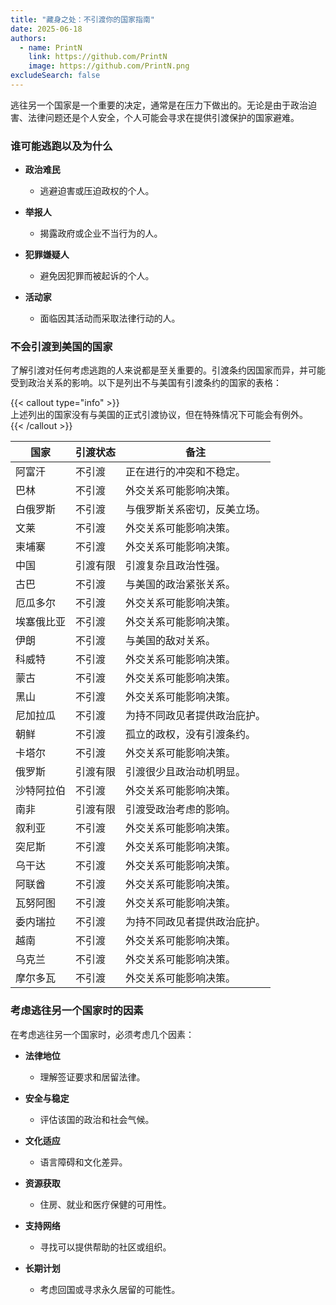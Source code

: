 ```yaml
---
title: "藏身之处：不引渡你的国家指南"
date: 2025-06-18
authors:
  - name: PrintN
    link: https://github.com/PrintN
    image: https://github.com/PrintN.png
excludeSearch: false
---
```

逃往另一个国家是一个重要的决定，通常是在压力下做出的。无论是由于政治迫害、法律问题还是个人安全，个人可能会寻求在提供引渡保护的国家避难。

### 谁可能逃跑以及为什么
- **政治难民**
  - 逃避迫害或压迫政权的个人。

- **举报人**
  - 揭露政府或企业不当行为的人。

- **犯罪嫌疑人**
  - 避免因犯罪而被起诉的个人。

- **活动家**
  - 面临因其活动而采取法律行动的人。

### 不会引渡到美国的国家
了解引渡对任何考虑逃跑的人来说都是至关重要的。引渡条约因国家而异，并可能受到政治关系的影响。以下是列出不与美国有引渡条约的国家的表格：

{{< callout type="info" >}}  
  上述列出的国家没有与美国的正式引渡协议，但在特殊情况下可能会有例外。  
{{< /callout >}}

| 国家              | 引渡状态           | 备注                                      |
|------------------|-------------------|--------------------------------------------|
| 阿富汗           | 不引渡            | 正在进行的冲突和不稳定。                  |
| 巴林             | 不引渡            | 外交关系可能影响决策。                    |
| 白俄罗斯         | 不引渡            | 与俄罗斯关系密切，反美立场。              |
| 文莱             | 不引渡            | 外交关系可能影响决策。                    |
| 柬埔寨           | 不引渡            | 外交关系可能影响决策。                    |
| 中国             | 引渡有限          | 引渡复杂且政治性强。                      |
| 古巴             | 不引渡            | 与美国的政治紧张关系。                    |
| 厄瓜多尔         | 不引渡            | 外交关系可能影响决策。                    |
| 埃塞俄比亚       | 不引渡            | 外交关系可能影响决策。                    |
| 伊朗             | 不引渡            | 与美国的敌对关系。                        |
| 科威特           | 不引渡            | 外交关系可能影响决策。                    |
| 蒙古             | 不引渡            | 外交关系可能影响决策。                    |
| 黑山             | 不引渡            | 外交关系可能影响决策。                    |
| 尼加拉瓜         | 不引渡            | 为持不同政见者提供政治庇护。              |
| 朝鲜             | 不引渡            | 孤立的政权，没有引渡条约。                |
| 卡塔尔           | 不引渡            | 外交关系可能影响决策。                    |
| 俄罗斯           | 引渡有限          | 引渡很少且政治动机明显。                  |
| 沙特阿拉伯       | 不引渡            | 外交关系可能影响决策。                    |
| 南非             | 引渡有限          | 引渡受政治考虑的影响。                    |
| 叙利亚           | 不引渡            | 外交关系可能影响决策。                    |
| 突尼斯           | 不引渡            | 外交关系可能影响决策。                    |
| 乌干达           | 不引渡            | 外交关系可能影响决策。                    |
| 阿联酋           | 不引渡            | 外交关系可能影响决策。                    |
| 瓦努阿图         | 不引渡            | 外交关系可能影响决策。                    |
| 委内瑞拉         | 不引渡            | 为持不同政见者提供政治庇护。              |
| 越南             | 不引渡            | 外交关系可能影响决策。                    |
| 乌克兰           | 不引渡            | 外交关系可能影响决策。                    |
| 摩尔多瓦         | 不引渡            | 外交关系可能影响决策。                    |

### 考虑逃往另一个国家时的因素
在考虑逃往另一个国家时，必须考虑几个因素：
- **法律地位**
  - 理解签证要求和居留法律。

- **安全与稳定**
  - 评估该国的政治和社会气候。

- **文化适应**
  - 语言障碍和文化差异。

- **资源获取**
  - 住房、就业和医疗保健的可用性。

- **支持网络**
  - 寻找可以提供帮助的社区或组织。

- **长期计划**
  - 考虑回国或寻求永久居留的可能性。
